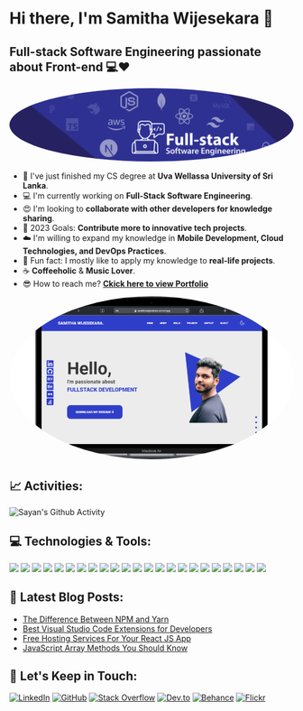 # Hi there, I'm Samitha Wijesekara 👋 
<!-- <p align="left"><img src="https://komarev.com/ghpvc/?username=samithawijesekara&label=Profile%20views&color=0e75b6&style=flat" alt="samithawijesekara" /><br> -->
  
## Full-stack Software Engineering passionate about Front-end 💻❤️

<p align="center">
    <img src="/assets/cover.png" width="auto" height="auto" style="border-radius: 50%;" />
</p>

<!-- <img src="https://miro.medium.com/max/1360/1*IRGHmiGsa16stedQvIaZfw.gif" width="330" align="right"> -->

- 📘 I've just finished my CS degree at **Uva Wellassa University of Sri Lanka**.
- 💻 I'm currently working on **Full-Stack Software Engineering**.
- 😍 I'm looking to **collaborate with other developers for knowledge sharing**.
- 🎯 2023 Goals: **Contribute more to innovative tech projects**.
- ☁️ I'm willing to expand my knowledge in **Mobile Development, Cloud Technologies, and DevOps Practices**.
- 🤹 Fun fact: I mostly like to apply my knowledge to **real-life projects**.
- ☕ **Coffeeholic** & **Music Lover**.
- 😎 How to reach me? [**Ckick here to view Portfolio**](https://samithawijesekara.vercel.app/)

<p align="center">
  <a href="https://samithawijesekara.vercel.app/">
    <img src="/assets/portfolio.png" width="600" height="auto" style="border-radius: 50%;" />
  </a>
</p>


## 📈 Activities:

<div>
<!--     <img src="https://activity-graph.herokuapp.com/graph?username=samithawijesekara&theme=chartreuse-dark&hide_border=true&area=true" alt="Samitha's Activity Graph" width="100%"> -->
<!--   <img src="https://github-readme-streak-stats.herokuapp.com/?user=samithawijesekara&theme=chartreuse-dark&hide_border=true" alt="Sayan's Streak" width="49%" > -->
    <img src="https://github-readme-stats.vercel.app/api?username=samithawijesekara&theme=chartreuse-dark&show_icons=true&hide_border=true&count_private=true" alt="Sayan's Github Activity" width="49%">
</div>


## 💻 Technologies & Tools:
<img src="https://img.shields.io/badge/react%20-%2320232a.svg?&style=for-the-badge&logo=react&logoColor=%2361DAFB" height="25"/> <img src="https://img.shields.io/badge/Next-black?style=for-the-badge&logo=next.js&logoColor=white" height="25"/> <img src="https://img.shields.io/badge/Angular-%23C3002F.svg?style=for-the-badge&logo=angular&logoColor=white" height="25"/> <img src="https://img.shields.io/badge/tailwindcss-%2338B2AC.svg?style=for-the-badge&logo=tailwind-css&logoColor=white" height="25"/> <img src="https://img.shields.io/badge/bootstrap-%23563D7C.svg?style=for-the-badge&logo=bootstrap&logoColor=white" height="25"/> <img src="https://img.shields.io/badge/typescript-%23007ACC.svg?style=for-the-badge&logo=typescript&logoColor=white" height="25"/> <img src="https://img.shields.io/badge/redux-%23593d88.svg?style=for-the-badge&logo=redux&logoColor=white" height="25"/> <img src="https://img.shields.io/badge/html5-%23E34F26.svg?style=for-the-badge&logo=html5&logoColor=white" height="25"/> <img src="https://img.shields.io/badge/css3-%231572B6.svg?style=for-the-badge&logo=css3&logoColor=white" height="25"/> <img src="https://img.shields.io/badge/javascript-%23F7DF1E.svg?&style=for-the-badge&logo=javascript&logoColor=black" height="25"/> <img src="https://img.shields.io/badge/node.js-6DA55F?style=for-the-badge&logo=node.js&logoColor=white" height="25"/> <img src="https://img.shields.io/badge/NestJS-%23B73B60.svg?style=for-the-badge&logo=nestjs&logoColor=white" height="25"/> <img src="https://img.shields.io/badge/MongoDB-%234ea94b.svg?style=for-the-badge&logo=mongodb&logoColor=white" height="25"/> <img src="https://img.shields.io/badge/mysql-%2300f.svg?style=for-the-badge&logo=mysql&logoColor=white" height="25"/> <img src="https://img.shields.io/badge/java-%23ED8B00.svg?style=for-the-badge&logo=java&logoColor=white" height="25"/> <img src="https://img.shields.io/badge/c%23-%234B275F.svg?style=for-the-badge&logo=c-sharp&logoColor=white" height="25"/> <img src="https://img.shields.io/badge/figma-%23A259FF.svg?style=for-the-badge&logo=figma&logoColor=white" height="25"/> <img src="https://img.shields.io/badge/git-%23F05033.svg?style=for-the-badge&logo=git&logoColor=white" height="25"/> <img src="https://img.shields.io/badge/jira-%230A0FFF.svg?style=for-the-badge&logo=jira&logoColor=white" height="25"/> <img src="https://img.shields.io/badge/Trello-%23026AA7.svg?style=for-the-badge&logo=Trello&logoColor=white" height="25"/> <img src="https://img.shields.io/badge/Postman-orange?style=for-the-badge&logo=postman&logoColor=white" height="25"/> <img src="https://img.shields.io/badge/AWS-%23FF9900.svg?style=for-the-badge&logo=amazon-aws&logoColor=white" height="25"/> <img src="https://img.shields.io/badge/React_Native-%23007396.svg?style=for-the-badge&logo=react&logoColor=white" height="25"/>

## 📕 Latest Blog Posts:
- [The Difference Between NPM and Yarn](https://dev.to/samithawijesekara/the-difference-between-npm-and-yarn-2j3p)
- [Best Visual Studio Code Extensions for Developers](https://dev.to/samithawijesekara/best-visual-studio-code-extensions-for-developers-1o42)
- [Free Hosting Services For Your React JS App](https://dev.to/samithawijesekara/free-hosting-services-for-your-react-js-app-2j2m)
- [JavaScript Array Methods You Should Know](https://dev.to/samithawijesekara/javascript-array-methods-you-should-know-3c2h)

## 🎯 Let's Keep in Touch:
[![LinkedIn](https://img.shields.io/badge/linkedin-%230077B5.svg?&style=for-the-badge&logo=linkedin&logoColor=white)](https://www.linkedin.com/in/samithawijesekara/)
[![GitHub](https://img.shields.io/badge/github-%23121011.svg?style=for-the-badge&logo=github&logoColor=white)](https://github.com/samithawijesekara)
[![Stack Overflow](https://img.shields.io/badge/-Stackoverflow-FE7A16?style=for-the-badge&logo=stack-overflow&logoColor=white)](https://stackoverflow.com/users/14842053/samitha-wijesekara)
[![Dev.to](https://img.shields.io/badge/dev.to-0A0A0A?style=for-the-badge&logo=dev.to&logoColor=white)](https://dev.to/samithawijesekara)
[![Behance](https://img.shields.io/badge/Behance-1769ff?style=for-the-badge&logo=behance&logoColor=white)](https://www.behance.net/samithawijesekara)
[![Flickr](https://img.shields.io/badge/-Flickr-FF4785?style=for-the-badge&logo=flickr&logoColor=white)](https://www.flickr.com/photos/samithawijesekara/)


<!-- Badges Markdown - https://github.com/Ileriayo/markdown-badges -->
